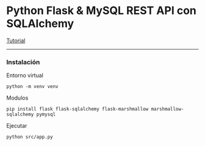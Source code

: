 # Python Flask & MySQL REST API con SQLAlchemy

[Tutorial](https://www.youtube.com/watch?v=MvVqjQqSdM4)

---

### Instalación

Entorno virtual
```
python -m venv venv
```

Modulos
```
pip install flask flask-sqlalchemy flask-marshmallow marshmallow-sqlalchemy pymysql
```

Ejecutar
```
python src/app.py
```




